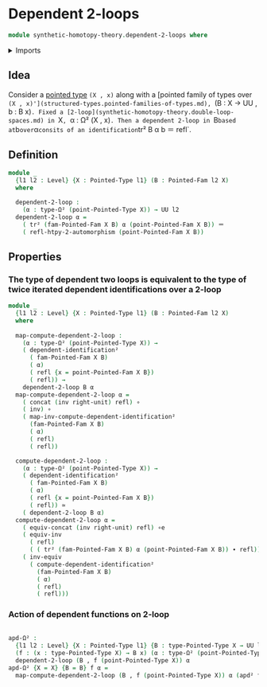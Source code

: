 # Dependent 2-loops

```agda
module synthetic-homotopy-theory.dependent-2-loops where
```

<details><summary>Imports</summary>

```agda
open import foundation.2-automorphisms
open import foundation.action-on-identifications-dependent-functions
open import foundation.dependent-identifications
open import foundation.dependent-pair-types
open import foundation.equivalences
open import foundation.function-types
open import foundation.identity-types
open import foundation.transport-along-higher-identifications
open import foundation.universe-levels

open import structured-types.pointed-families-of-types
open import structured-types.pointed-types

open import synthetic-homotopy-theory.double-loop-spaces
```

</details>

## Idea

Consider a [pointed type](structured-types.pointed-types.md) `(X , x)`
along with a [pointed family of types over `(X , x)'](structured-types.pointed-families-of-types.md),
`(B : X → UU , b : B x)`. Fixed a [2-loop](synthetic-homotopy-theory.double-loop-spaces.md)
in `X`, `α : Ω² (X , x)`. Then a dependent 2-loop in `B` based at `b` over `α`
consits of an identification `tr² B α b ＝ refl`.

## Definition

```agda
module _
  {l1 l2 : Level} {X : Pointed-Type l1} (B : Pointed-Fam l2 X)
  where

  dependent-2-loop :
    (α : type-Ω² (point-Pointed-Type X)) → UU l2
  dependent-2-loop α =
    ( tr² (fam-Pointed-Fam X B) α (point-Pointed-Fam X B)) ＝
    ( refl-htpy-2-automorphism (point-Pointed-Fam X B))
```

## Properties

### The type of dependent two loops is equivalent to the type of twice iterated dependent identifications over a 2-loop

```agda
module _
  {l1 l2 : Level} {X : Pointed-Type l1} (B : Pointed-Fam l2 X)
  where
  
  map-compute-dependent-2-loop :
    (α : type-Ω² (point-Pointed-Type X)) →
    ( dependent-identification²
      ( fam-Pointed-Fam X B)
      ( α)
      ( refl {x = point-Pointed-Fam X B})
      ( refl)) →
    dependent-2-loop B α
  map-compute-dependent-2-loop α =
    ( concat (inv right-unit) refl) ∘ 
    ( inv) ∘
    ( map-inv-compute-dependent-identification²
      (fam-Pointed-Fam X B)
      ( α)
      ( refl)
      ( refl))

  compute-dependent-2-loop :
    (α : type-Ω² (point-Pointed-Type X)) →
    ( dependent-identification²
      ( fam-Pointed-Fam X B)
      ( α)
      ( refl {x = point-Pointed-Fam X B})
      ( refl)) ≃
    ( dependent-2-loop B α)
  compute-dependent-2-loop α = 
    ( equiv-concat (inv right-unit) refl) ∘e
    ( equiv-inv
      ( refl)
      ( ( tr² (fam-Pointed-Fam X B) α (point-Pointed-Fam X B)) ∙ refl)) ∘e
    ( inv-equiv
      ( compute-dependent-identification²
        (fam-Pointed-Fam X B)
        ( α)
        ( refl)
        ( refl)))
```

### Action of dependent functions on 2-loop

```agda
  
apd-Ω² :
  {l1 l2 : Level} {X : Pointed-Type l1} {B : type-Pointed-Type X → UU l2}
  (f : (x : type-Pointed-Type X) → B x) (α : type-Ω² (point-Pointed-Type X)) →
  dependent-2-loop (B , f (point-Pointed-Type X)) α
apd-Ω² {X = X} {B = B} f α =
  map-compute-dependent-2-loop (B , f (point-Pointed-Type X)) α (apd² f α) 
```
